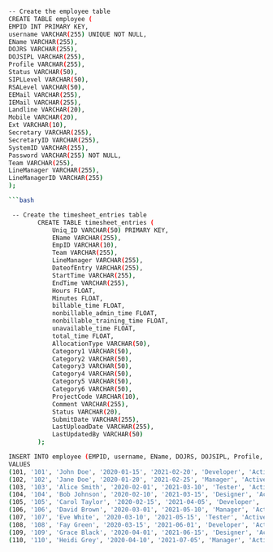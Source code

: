 ````bash

-- Create the employee table
CREATE TABLE employee (
EMPID INT PRIMARY KEY,
username VARCHAR(255) UNIQUE NOT NULL,
EName VARCHAR(255),
DOJRS VARCHAR(255),
DOJSIPL VARCHAR(255),
Profile VARCHAR(255),
Status VARCHAR(50),
SIPLLevel VARCHAR(50),
RSALevel VARCHAR(50),
EEMail VARCHAR(255),
IEMail VARCHAR(255),
Landline VARCHAR(20),
Mobile VARCHAR(20),
Ext VARCHAR(10),
Secretary VARCHAR(255),
SecretaryID VARCHAR(255),
SystemID VARCHAR(255),
Password VARCHAR(255) NOT NULL,
Team VARCHAR(255),
LineManager VARCHAR(255),
LineManagerID VARCHAR(255)
);

```bash

 -- Create the timesheet_entries table
        CREATE TABLE timesheet_entries (
            Uniq_ID VARCHAR(50) PRIMARY KEY,
            EName VARCHAR(255),
            EmpID VARCHAR(10),
            Team VARCHAR(255),
            LineManager VARCHAR(255),
            DateofEntry VARCHAR(255),
            StartTime VARCHAR(255),
            EndTime VARCHAR(255),
            Hours FLOAT,
            Minutes FLOAT,
            billable_time FLOAT,
            nonbillable_admin_time FLOAT,
            nonbillable_training_time FLOAT,
            unavailable_time FLOAT,
            total_time FLOAT,
            AllocationType VARCHAR(50),
            Category1 VARCHAR(50),
            Category2 VARCHAR(50),
            Category3 VARCHAR(50),
            Category4 VARCHAR(50),
            Category5 VARCHAR(50),
            Category6 VARCHAR(50),
            ProjectCode VARCHAR(10),
            Comment VARCHAR(255),
            Status VARCHAR(20),
            SubmitDate VARCHAR(255),
            LastUploadDate VARCHAR(255),
            LastUpdatedBy VARCHAR(50)
        );

````

```bash
INSERT INTO employee (EMPID, username, EName, DOJRS, DOJSIPL, Profile, Status, SIPLLevel, RSALevel, EEMail, IEMail, Landline, Mobile, Ext, Secretary, SecretaryID, SystemID, Password, Team, LineManager, LineManagerID)
VALUES
(101, '101', 'John Doe', '2020-01-15', '2021-02-20', 'Developer', 'Active', 'Level 1', 'Level A', 'john.doe@example.com', 'j.doe@example.com', '1234567890', '9876543210', '101', 'Alice Smith', 'S101', 'SYS101', 'pass', 'Development', 'Jane Doe', 102),
(102, '102', 'Jane Doe', '2020-01-20', '2021-02-25', 'Manager', 'Active', 'Level 2', 'Level B', 'jane.doe@example.com', 'jane.doe@example.com', '1234567891', '9876543211', '102', 'Bob Johnson', 'S102', 'SYS102', 'pass', 'Development', 'John Doe', 101),
(103, '103', 'Alice Smith', '2020-02-01', '2021-03-10', 'Tester', 'Active', 'Level 1', 'Level C', 'alice.smith@example.com', 'a.smith@example.com', '1234567892', '9876543212', '103', 'Carol Taylor', 'S103', 'SYS103', 'pass', 'QA', 'Jane Doe', 102),
(104, '104', 'Bob Johnson', '2020-02-10', '2021-03-15', 'Designer', 'Active', 'Level 1', 'Level A', 'bob.johnson@example.com', 'b.johnson@example.com', '1234567893', '9876543213', '104', 'David Brown', 'S104', 'SYS104', 'pass', 'Design', 'John Doe', 101),
(105, '105', 'Carol Taylor', '2020-02-15', '2021-04-05', 'Developer', 'Active', 'Level 2', 'Level B', 'carol.taylor@example.com', 'c.taylor@example.com', '1234567894', '9876543214', '105', 'Eve White', 'S105', 'SYS105', 'pass', 'Development', 'Jane Doe', 102),
(106, '106', 'David Brown', '2020-03-01', '2021-05-10', 'Manager', 'Active', 'Level 2', 'Level C', 'david.brown@example.com', 'd.brown@example.com', '1234567895', '9876543215', '106', 'Fay Green', 'S106', 'SYS106', 'pass', 'Management', 'Bob Johnson', 103),
(107, '107', 'Eve White', '2020-03-10', '2021-05-15', 'Tester', 'Active', 'Level 1', 'Level A', 'eve.white@example.com', 'e.white@example.com', '1234567896', '9876543216', '107', 'Grace Black', 'S107', 'SYS107', 'pass', 'QA', 'David Brown', 104),
(108, '108', 'Fay Green', '2020-03-15', '2021-06-01', 'Developer', 'Active', 'Level 1', 'Level B', 'fay.green@example.com', 'f.green@example.com', '1234567897', '9876543217', '108', 'Heidi Grey', 'S108', 'SYS108', 'pass', 'Development', 'Alice Smith', 103),
(109, '109', 'Grace Black', '2020-04-01', '2021-06-15', 'Designer', 'Active', 'Level 1', 'Level C', 'grace.black@example.com', 'g.black@example.com', '1234567898', '9876543218', '109', 'Ivy Blue', 'S109', 'SYS109', 'pass', 'Design', 'Bob Johnson', 104),
(110, '110', 'Heidi Grey', '2020-04-10', '2021-07-05', 'Manager', 'Active', 'Level 2', 'Level A', 'heidi.grey@example.com', 'h.grey@example.com', '1234567899', '9876543219', '110', 'Jack Red', 'S110', 'SYS110', 'pass', 'Management', 'Eve White', 107);

```
